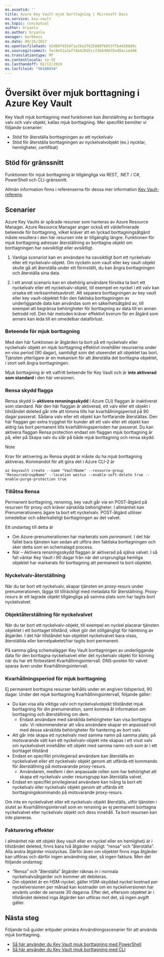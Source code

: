 ```yaml
---
ms.assetid: ''
title: Azure Key Vault mjuk borttagning | Microsoft Docs
ms.service: key-vault
ms.topic: conceptual
author: bryanla
ms.author: bryanla
manager: barbkess
ms.date: 09/25/2017
ms.openlocfilehash: 02d08f4334f1e20a3f635868fb053ffb44388d9c
ms.sourcegitcommit: fec0e51a3af74b428d5cc23b6d0835ed0ac1e4d8
ms.translationtype: MT
ms.contentlocale: sv-SE
ms.lasthandoff: 02/12/2019
ms.locfileid: "56108034"
---
```

# <a name="azure-key-vault-soft-delete-overview"></a>Översikt över mjuk borttagning i Azure Key Vault

Key Vault mjuk borttagning med funktionen kan återställning av borttagna valv och valv objekt, kallas mjuk borttagning. Mer specifikt bemöter vi följande scenarier:

- Stöd för återställa borttagningen av ett nyckelvalv
- Stöd för återställa borttagningen av nyckelvalvobjekt (ex.) nycklar, hemligheter, certifikat)

## <a name="supporting-interfaces"></a>Stöd för gränssnitt

Funktionen för mjuk borttagning är tillgängliga via REST, .NET / C#, PowerShell och CLI-gränssnitt.

Allmän information finns i referenserna för dessa mer information [Key Vault-referens](https://docs.microsoft.com/azure/key-vault/).

## <a name="scenarios"></a>Scenarier

Azure Key Vaults är spårade resurser som hanteras av Azure Resource Manager. Azure Resource Manager anger också ett väldefinierade beteende för borttagning, vilket kräver att en lyckad borttagningsåtgärd måste resultera i den här resursen inte är tillgänglig längre. Funktionen för mjuk borttagning adresser återställning av borttagna objekt om borttagningen har oavsiktligt eller avsiktligt.

1. Vanliga scenariot kan en användare ha oavsiktligt bort ett nyckelvalv eller ett nyckelvalv-objekt. Om nyckeln som vault eller key vault-objekt skulle gå att återställa under ett förinställt, du kan ångra borttagningen och återställa sina data.

2. I ett annat scenario kan en obehörig användare försöka ta bort ett nyckelvalv eller ett nyckelvalv-objekt, till exempel en nyckel i ett valv kan orsaka ett verksamhetsavbrott. Att separera borttagningen av key vault eller key vault-objektet från den faktiska borttagningen av underliggande data kan användas som en säkerhetsåtgärd av, till exempel att begränsa behörigheter för borttagning av data till en annan betrodd roll. Den här metoden kräver effektivt kvorum för en åtgärd som annars kan leda till en omedelbar dataförlust.

### <a name="soft-delete-behavior"></a>Beteende för mjuk borttagning

Med den här funktionen är åtgärden ta bort på ett nyckelvalv eller nyckelvalv objekt en mjuk borttagning effektivt innehåller resurserna under en viss period (90 dagar), samtidigt som det utseendet att objektet tas bort. Tjänsten ytterligare är en mekanism för att återställa det borttagna objektet, i stort sett ångra borttagningen. 

Mjuk borttagning är ett valfritt beteende för Key Vault och är **inte aktiverad som standard** i den här versionen. 

### <a name="purge-protection--flag"></a>Rensa skydd flagga
Rensa skydd (**– aktivera rensningsskydd** i Azure CLI) flaggan är inaktiverat som standard. När den här flaggan är aktiverad, ett valv eller ett objekt i tillståndet deleted går inte att tömma tills har kvarhållningsperiod på 90 dagar passerat. Sådana valv eller ett objekt kan fortfarande återställas. Den här flaggan ger extra trygghet för kunder att ett valv eller ett objekt kan aldrig tas bort permanent tills kvarhållningsperioden har passerat. Du kan aktivera flaggan Rensa protection endast om flaggan mjuk borttagning är på, eller på Skapa valv du slår på både mjuk borttagning och rensa skydd.

> [!NOTE] 
   Krav för aktivering av Rensa skydd är måste du ha mjuk borttagning aktiveras.
Kommandot för att göra det i Azure CLI-2 är

```
az keyvault create --name "VaultName" --resource-group "ResourceGroupName" --location westus --enable-soft-delete true --enable-purge-protection true
```

### <a name="permitted-purge"></a>Tillåtna Rensa

Permanent borttagning, rensning, key vault går via en POST-åtgärd på resursen för proxy och kräver särskilda behörigheter. I allmänhet kan Prenumerationens ägare ta bort ett nyckelvalv. POST-åtgärd utlöser omedelbar och oåterkalleligt borttagningen av det valvet. 

Ett undantag till detta är
- Om Azure-prenumerationen har markerats som *permanent*. I det här fallet bara tjänsten kan sedan att utföra den faktiska borttagningen och sker detta som en schemalagd process. 
- När – Aktivera rensningsskydd flaggan är aktiverad på själva valvet. I så fall väntar Key Vault i 90 dagar från när det ursprungliga hemliga objektet har markerats för borttagning att permanent ta bort objektet.

### <a name="key-vault-recovery"></a>Nyckelvalv-återställning

När du tar bort ett nyckelvalv, skapar tjänsten en proxy-resurs under prenumerationen, lägga till tillräckligt med metadata för återställning. Proxy-resurs är ett lagrade objekt tillgängliga på samma plats som har tagits bort nyckelvalvet. 

### <a name="key-vault-object-recovery"></a>Objektåterställning för nyckelvalvet

När du tar bort ett nyckelvalv-objekt, till exempel en nyckel placerar tjänsten objektet i ett borttaget tillstånd, vilket gör det otillgängligt för hämtning av åtgärder. I det här tillståndet kan objektet nyckelvalvet bara visas, återställda eller kernelpaketet/har tagits bort permanent. 

På samma gång schemalägger Key Vault borttagningen av underliggande data för den borttagna nyckelvalvet eller det nyckelvalv objekt för körning när du har ett förbestämt Kvarhållningsintervall. DNS-posten för valvet sparas även under Kvarhållningsintervall.

### <a name="soft-delete-retention-period"></a>Kvarhållningsperiod för mjuk borttagning

Ej permanent borttagna resurser behålls under en angiven tidsperiod, 90 dagar. Under det mjuk borttagning Kvarhållningsintervall, följande gäller:

- Du kan visa alla viktiga valv och nyckelvalvobjekt tillståndet mjuk borttagning för din prenumeration, samt komma åt information om borttagning och återställning om dem.
    - Endast användare med särskilda behörigheter kan visa borttagna valv. Vi rekommenderar att våra användare skapar en anpassad roll med dessa särskilda behörigheter för hantering av bort valv.
- Att går inte skapa ett nyckelvalv med samma namn på samma plats; på motsvarande sätt kan ett nyckelvalv-objekt inte skapas i ett visst valv om nyckelvalvet innehåller ett objekt med samma namn och som är i ett borttaget tillstånd 
- Endast en specifikt privilegierad användare kan återställa en nyckelvalvet eller ett nyckelvalv objekt genom att utfärda ett kommando för återställning på motsvarande proxy-resurs.
    - Användaren, medlem i den anpassade rollen som har behörighet att skapa ett nyckelvalv under resursgrupp kan återställa valvet.
- Endast en specifikt privilegierad användare kan tvång ta bort ett nyckelvalv eller nyckelvalv objekt genom att utfärda ett borttagningskommando på motsvarande proxy-resurs.

Om inte en nyckelvalvet eller ett nyckelvalv objekt återställs, utför tjänsten i slutet av Kvarhållningsintervall som en rensning av ej permanent borttagna nyckelvalvet eller nyckelvalv objekt och dess innehåll. Ta bort resursen kan inte planeras.

### <a name="billing-implications"></a>Fakturering effekter

I allmänhet när ett objekt (key vault eller en nyckel eller en hemlighet) är i tillståndet deleted, finns bara två åtgärder möjligt: ”rensa” och ”återställa”. Alla andra åtgärder misslyckas. Därför även om objektet finns inga åtgärder kan utföras och därför ingen användning sker, så ingen faktura. Men det följande undantag:

- ”Rensa” och ”återställa” åtgärder räknas in i normala nyckelvalvsåtgärder och kommer att debiteras.
- Om objektet är en HSM-nyckel, gäller HSM-skyddad nyckel kostnad per nyckelversionen per månad kan kostnader om en nyckelversionen har använts under de senaste 30 dagarna. Efter det, eftersom objektet är i tillståndet deleted inga åtgärder kan utföras mot det, så ingen avgift gäller.

## <a name="next-steps"></a>Nästa steg

Följande två guider erbjuder primära Användningsscenarier för att använda mjuk borttagning.

- [Så här använder du Key Vault mjuk borttagning med PowerShell](key-vault-soft-delete-powershell.md) 
- [Så här använder du Key Vault mjuk borttagning med CLI](key-vault-soft-delete-cli.md)

